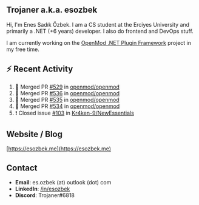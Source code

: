 ##  Trojaner a.k.a. esozbek
Hi, I'm Enes Sadık Özbek. I am a CS student at the Erciyes University and primarily a .NET (+6 years) developer. I also do frontend and DevOps stuff.

I am currently working on the [OpenMod .NET Plugin Framework](https://github.com/openmod/openmod) project in my free time. 

## :zap: Recent Activity

<!--START_SECTION:activity-->
1. 🎉 Merged PR [#529](https://github.com/openmod/openmod/pull/529) in [openmod/openmod](https://github.com/openmod/openmod)
2. 🎉 Merged PR [#536](https://github.com/openmod/openmod/pull/536) in [openmod/openmod](https://github.com/openmod/openmod)
3. 🎉 Merged PR [#535](https://github.com/openmod/openmod/pull/535) in [openmod/openmod](https://github.com/openmod/openmod)
4. 🎉 Merged PR [#534](https://github.com/openmod/openmod/pull/534) in [openmod/openmod](https://github.com/openmod/openmod)
5. ❗️ Closed issue [#103](https://github.com/Kr4ken-9/NewEssentials/issues/103) in [Kr4ken-9/NewEssentials](https://github.com/Kr4ken-9/NewEssentials)
<!--END_SECTION:activity-->

## Website / Blog
[https://esozbek.me](https://esozbek.me)

## Contact
- **Email**: es.ozbek (at) outlook (dot) com
- **LinkedIn**: [/in/esozbek](https://linkedin.com/in/esozbek)
- **Discord**: Trojaner#6818
